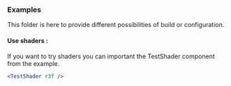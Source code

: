 ### Examples

This folder is here to provide different possibilities of build or configuration.

#### Use shaders :

If you want to try shaders you can important the TestShader component from the example.

```jsx
<TestShader r3f />
```
